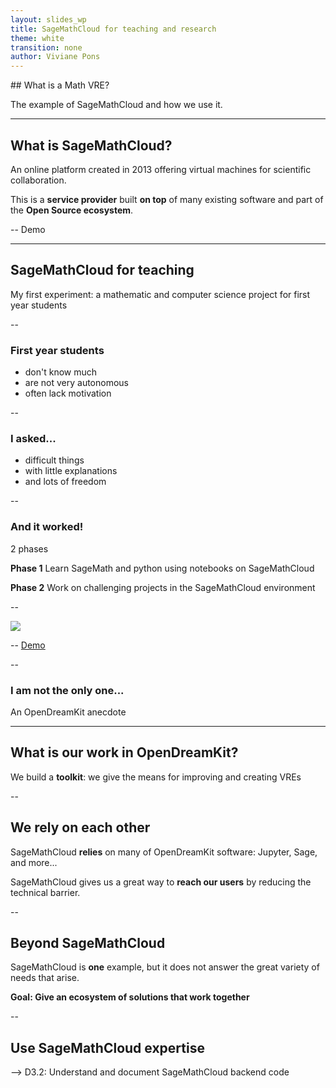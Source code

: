 ```yaml
---
layout: slides_wp
title: SageMathCloud for teaching and research
theme: white
transition: none
author: Viviane Pons
---
```


<section data-markdown data-separator="^---\n" data-separator-vertical="^--\n">
## What is a Math VRE?

The example of SageMathCloud and how we use it.

---
## What is SageMathCloud?

An online platform created in 2013 offering virtual machines for scientific collaboration.

This is a **service provider** built **on top** of many existing software and part of the **Open Source ecosystem**.   

--
Demo

---
## SageMathCloud for teaching

My first experiment: a mathematic and computer science project for first year students

--
### First year students

* don't know much
* are not very autonomous
* often lack motivation

--
### I asked...

* difficult things
* with little explanations
* and lots of freedom

--
### And it worked!

2 phases

**Phase 1** Learn SageMath and python using notebooks on SageMathCloud


**Phase 2** Work on challenging projects in the SageMathCloud environment

--

![](../SMC_teaching.png)


--
[Demo](../laby.webm)

--
### I am not the only one...

An OpenDreamKit anecdote

---
## What is our work in OpenDreamKit?

We build a **toolkit**: we give the means for improving and creating VREs

--
## We rely on each other

SageMathCloud **relies** on many of OpenDreamKit software: Jupyter, Sage, and more...

SageMathCloud gives us a great way to **reach our users** by reducing the technical barrier.

--
## Beyond SageMathCloud

SageMathCloud is **one** example, but it does not answer the great variety of needs that arise.  

**Goal: Give an ecosystem of solutions that work together**

--
## Use SageMathCloud expertise

--> D3.2: Understand and document SageMathCloud backend code


</section>
